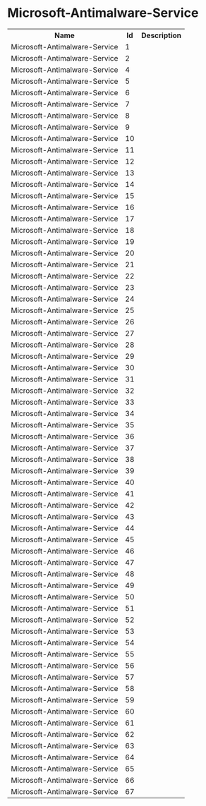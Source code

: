 # Microsoft-Antimalware-Service

<table>
<colgroup><col/><col/><col/></colgroup>
<tr><th>Name</th><th>Id</th><th>Description</th></tr>
<tr><td>Microsoft-Antimalware-Service</td><td>1</td><td></td></tr>
<tr><td>Microsoft-Antimalware-Service</td><td>2</td><td></td></tr>
<tr><td>Microsoft-Antimalware-Service</td><td>4</td><td></td></tr>
<tr><td>Microsoft-Antimalware-Service</td><td>5</td><td></td></tr>
<tr><td>Microsoft-Antimalware-Service</td><td>6</td><td></td></tr>
<tr><td>Microsoft-Antimalware-Service</td><td>7</td><td></td></tr>
<tr><td>Microsoft-Antimalware-Service</td><td>8</td><td></td></tr>
<tr><td>Microsoft-Antimalware-Service</td><td>9</td><td></td></tr>
<tr><td>Microsoft-Antimalware-Service</td><td>10</td><td></td></tr>
<tr><td>Microsoft-Antimalware-Service</td><td>11</td><td></td></tr>
<tr><td>Microsoft-Antimalware-Service</td><td>12</td><td></td></tr>
<tr><td>Microsoft-Antimalware-Service</td><td>13</td><td></td></tr>
<tr><td>Microsoft-Antimalware-Service</td><td>14</td><td></td></tr>
<tr><td>Microsoft-Antimalware-Service</td><td>15</td><td></td></tr>
<tr><td>Microsoft-Antimalware-Service</td><td>16</td><td></td></tr>
<tr><td>Microsoft-Antimalware-Service</td><td>17</td><td></td></tr>
<tr><td>Microsoft-Antimalware-Service</td><td>18</td><td></td></tr>
<tr><td>Microsoft-Antimalware-Service</td><td>19</td><td></td></tr>
<tr><td>Microsoft-Antimalware-Service</td><td>20</td><td></td></tr>
<tr><td>Microsoft-Antimalware-Service</td><td>21</td><td></td></tr>
<tr><td>Microsoft-Antimalware-Service</td><td>22</td><td></td></tr>
<tr><td>Microsoft-Antimalware-Service</td><td>23</td><td></td></tr>
<tr><td>Microsoft-Antimalware-Service</td><td>24</td><td></td></tr>
<tr><td>Microsoft-Antimalware-Service</td><td>25</td><td></td></tr>
<tr><td>Microsoft-Antimalware-Service</td><td>26</td><td></td></tr>
<tr><td>Microsoft-Antimalware-Service</td><td>27</td><td></td></tr>
<tr><td>Microsoft-Antimalware-Service</td><td>28</td><td></td></tr>
<tr><td>Microsoft-Antimalware-Service</td><td>29</td><td></td></tr>
<tr><td>Microsoft-Antimalware-Service</td><td>30</td><td></td></tr>
<tr><td>Microsoft-Antimalware-Service</td><td>31</td><td></td></tr>
<tr><td>Microsoft-Antimalware-Service</td><td>32</td><td></td></tr>
<tr><td>Microsoft-Antimalware-Service</td><td>33</td><td></td></tr>
<tr><td>Microsoft-Antimalware-Service</td><td>34</td><td></td></tr>
<tr><td>Microsoft-Antimalware-Service</td><td>35</td><td></td></tr>
<tr><td>Microsoft-Antimalware-Service</td><td>36</td><td></td></tr>
<tr><td>Microsoft-Antimalware-Service</td><td>37</td><td></td></tr>
<tr><td>Microsoft-Antimalware-Service</td><td>38</td><td></td></tr>
<tr><td>Microsoft-Antimalware-Service</td><td>39</td><td></td></tr>
<tr><td>Microsoft-Antimalware-Service</td><td>40</td><td></td></tr>
<tr><td>Microsoft-Antimalware-Service</td><td>41</td><td></td></tr>
<tr><td>Microsoft-Antimalware-Service</td><td>42</td><td></td></tr>
<tr><td>Microsoft-Antimalware-Service</td><td>43</td><td></td></tr>
<tr><td>Microsoft-Antimalware-Service</td><td>44</td><td></td></tr>
<tr><td>Microsoft-Antimalware-Service</td><td>45</td><td></td></tr>
<tr><td>Microsoft-Antimalware-Service</td><td>46</td><td></td></tr>
<tr><td>Microsoft-Antimalware-Service</td><td>47</td><td></td></tr>
<tr><td>Microsoft-Antimalware-Service</td><td>48</td><td></td></tr>
<tr><td>Microsoft-Antimalware-Service</td><td>49</td><td></td></tr>
<tr><td>Microsoft-Antimalware-Service</td><td>50</td><td></td></tr>
<tr><td>Microsoft-Antimalware-Service</td><td>51</td><td></td></tr>
<tr><td>Microsoft-Antimalware-Service</td><td>52</td><td></td></tr>
<tr><td>Microsoft-Antimalware-Service</td><td>53</td><td></td></tr>
<tr><td>Microsoft-Antimalware-Service</td><td>54</td><td></td></tr>
<tr><td>Microsoft-Antimalware-Service</td><td>55</td><td></td></tr>
<tr><td>Microsoft-Antimalware-Service</td><td>56</td><td></td></tr>
<tr><td>Microsoft-Antimalware-Service</td><td>57</td><td></td></tr>
<tr><td>Microsoft-Antimalware-Service</td><td>58</td><td></td></tr>
<tr><td>Microsoft-Antimalware-Service</td><td>59</td><td></td></tr>
<tr><td>Microsoft-Antimalware-Service</td><td>60</td><td></td></tr>
<tr><td>Microsoft-Antimalware-Service</td><td>61</td><td></td></tr>
<tr><td>Microsoft-Antimalware-Service</td><td>62</td><td></td></tr>
<tr><td>Microsoft-Antimalware-Service</td><td>63</td><td></td></tr>
<tr><td>Microsoft-Antimalware-Service</td><td>64</td><td></td></tr>
<tr><td>Microsoft-Antimalware-Service</td><td>65</td><td></td></tr>
<tr><td>Microsoft-Antimalware-Service</td><td>66</td><td></td></tr>
<tr><td>Microsoft-Antimalware-Service</td><td>67</td><td></td></tr>
</table>
